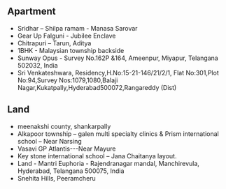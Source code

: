 ## Apartment
- Sridhar – Shilpa ramam - Manasa Sarovar
- Gear Up Falguni - Jubilee Enclave
- Chitrapuri – Tarun, Aditya
- 1BHK - Malaysian township backside 
- Sunway Opus - Survey No.162P &164, Ameenpur, Miyapur, Telangana 502032, India
- Sri Venkateshwara, Residency,H.No:15-21-146/21/2/1, Flat No:301,Plot No:94,Survey Nos:1079,1080,Balaji Nagar,Kukatpally,Hyderabad500072,Rangareddy (Dist)

## Land
- meenakshi county, shankarpally
- Alkapoor township – galen multi specialty clinics & Prism international school – Near Narsing 
- Vasavi GP Atlantis---Near Mayure 
- Key stone international school – Jana Chaitanya layout. 
- Land - Mantri Euphoria - Rajendranagar mandal, Manchirevula, Hyderabad, Telangana 500075, India
- Snehita Hills, Peeramcheru
